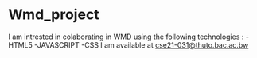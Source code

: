 # Wmd_project
I am intrested in colaborating in WMD using the following technologies : -HTML5
                                                                         -JAVASCRIPT
                                                                         -CSS
I am available at cse21-031@thuto.bac.ac.bw

